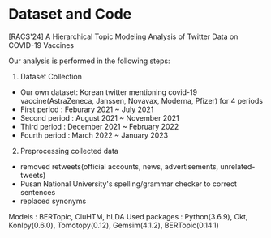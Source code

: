 # Dataset and Code
[RACS'24] A Hierarchical Topic Modeling Analysis of Twitter Data on COVID-19 Vaccines

Our analysis is performed in the following steps:
1. Dataset Collection
 - Our own dataset: Korean twitter mentioning covid-19 vaccine(AstraZeneca, Janssen, Novavax, Moderna, Pfizer) for 4 periods
 - First period : Feburary 2021 ~ July 2021
 - Second period : August 2021 ~ November 2021
 - Third period : December 2021 ~ February 2022
 - Fourth period : March 2022 ~ January 2023

2. Preprocessing collected data
- removed retweets(official accounts, news, advertisements, unrelated-tweets)
- Pusan National University's spelling/grammar checker to correct sentences
- replaced synonyms

Models : BERTopic, CluHTM, hLDA
Used packages : Python(3.6.9), Okt, Konlpy(0.6.0), Tomotopy(0.12), Gemsim(4.1.2), BERTopic(0.14.1)
